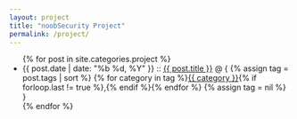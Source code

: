 ```yaml
---
layout: project
title: "noobSecurity Project"
permalink: /project/
---
```


<ul class="posts">
    {% for post in site.categories.project %}
        <li>
            <span class="post-date">{{ post.date | date: "%b %d, %Y" }}</span>
            ::
            <a class="post-link" href="{{ post.url }}">{{ post.title }}</a>
            @ {
            {% assign tag = post.tags | sort %}
            {% for category in tag %}<span><a href="{{ site.baseurl }}category/#{{ category }}" class="reserved">{{ category }}</a>{% if forloop.last != true %},{% endif %}</span>{% endfor %}
            {% assign tag = nil %}
            }
        </li>
    {% endfor %}
</ul>
